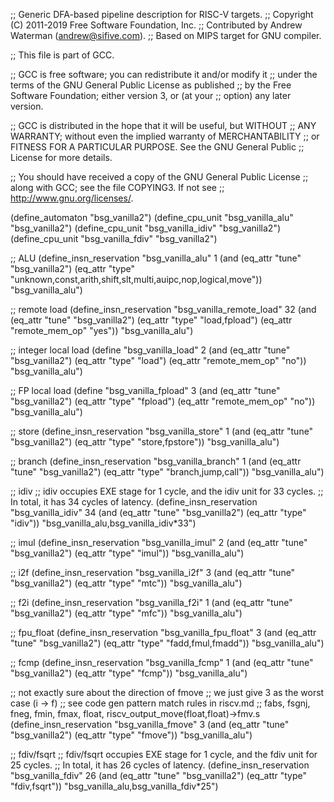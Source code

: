 ;; Generic DFA-based pipeline description for RISC-V targets.
;; Copyright (C) 2011-2019 Free Software Foundation, Inc.
;; Contributed by Andrew Waterman (andrew@sifive.com).
;; Based on MIPS target for GNU compiler.

;; This file is part of GCC.

;; GCC is free software; you can redistribute it and/or modify it
;; under the terms of the GNU General Public License as published
;; by the Free Software Foundation; either version 3, or (at your
;; option) any later version.

;; GCC is distributed in the hope that it will be useful, but WITHOUT
;; ANY WARRANTY; without even the implied warranty of MERCHANTABILITY
;; or FITNESS FOR A PARTICULAR PURPOSE.  See the GNU General Public
;; License for more details.

;; You should have received a copy of the GNU General Public License
;; along with GCC; see the file COPYING3.  If not see
;; <http://www.gnu.org/licenses/>.


(define_automaton "bsg_vanilla2")
(define_cpu_unit "bsg_vanilla_alu" "bsg_vanilla2")
(define_cpu_unit "bsg_vanilla_idiv" "bsg_vanilla2")
(define_cpu_unit "bsg_vanilla_fdiv" "bsg_vanilla2")

;; ALU
(define_insn_reservation "bsg_vanilla_alu" 1
  (and (eq_attr "tune" "bsg_vanilla2")
       (eq_attr "type" "unknown,const,arith,shift,slt,multi,auipc,nop,logical,move"))
  "bsg_vanilla_alu")

;; remote load
(define_insn_reservation "bsg_vanilla_remote_load" 32
  (and (eq_attr "tune" "bsg_vanilla2")
       (eq_attr "type" "load,fpload")
       (eq_attr "remote_mem_op" "yes"))
  "bsg_vanilla_alu")

;; integer local load
(define "bsg_vanilla_load" 2
  (and (eq_attr "tune" "bsg_vanilla2")
       (eq_attr "type" "load")
       (eq_attr "remote_mem_op" "no"))
  "bsg_vanilla_alu")

;; FP local load
(define "bsg_vanilla_fpload" 3
  (and (eq_attr "tune" "bsg_vanilla2")
       (eq_attr "type" "fpload")
       (eq_attr "remote_mem_op" "no"))
  "bsg_vanilla_alu")

;; store
(define_insn_reservation "bsg_vanilla_store" 1
  (and (eq_attr "tune" "bsg_vanilla2")
       (eq_attr "type" "store,fpstore"))
  "bsg_vanilla_alu")

;; branch
(define_insn_reservation "bsg_vanilla_branch" 1
  (and (eq_attr "tune" "bsg_vanilla2")
       (eq_attr "type" "branch,jump,call"))
  "bsg_vanilla_alu")

;; idiv
;; idiv occupies EXE stage for 1 cycle, and the idiv unit for 33 cycles.
;; In total, it has 34 cycles of latency. 
(define_insn_reservation "bsg_vanilla_idiv" 34
  (and (eq_attr "tune" "bsg_vanilla2")
       (eq_attr "type" "idiv"))
  "bsg_vanilla_alu,bsg_vanilla_idiv*33")

;; imul
(define_insn_reservation "bsg_vanilla_imul" 2
  (and (eq_attr "tune" "bsg_vanilla2")
       (eq_attr "type" "imul"))
  "bsg_vanilla_alu")

;; i2f 
(define_insn_reservation "bsg_vanilla_i2f" 3
  (and (eq_attr "tune" "bsg_vanilla2")
       (eq_attr "type" "mtc"))
  "bsg_vanilla_alu")

;; f2i
(define_insn_reservation "bsg_vanilla_f2i" 1
  (and (eq_attr "tune" "bsg_vanilla2")
       (eq_attr "type" "mfc"))
  "bsg_vanilla_alu")

;; fpu_float
(define_insn_reservation "bsg_vanilla_fpu_float" 3
  (and (eq_attr "tune" "bsg_vanilla2")
       (eq_attr "type" "fadd,fmul,fmadd"))
  "bsg_vanilla_alu")


;; fcmp
(define_insn_reservation "bsg_vanilla_fcmp" 1
  (and (eq_attr "tune" "bsg_vanilla2")
       (eq_attr "type" "fcmp"))
  "bsg_vanilla_alu")


;; not exactly sure about the direction of fmove
;; we just give 3 as the worst case (i -> f)
;; see code gen pattern match rules in riscv.md
;; fabs, fsgnj, fneg, fmin, fmax, float, riscv_output_move(float,float)->fmv.s
(define_insn_reservation "bsg_vanilla_fmove" 3
  (and (eq_attr "tune" "bsg_vanilla2")
       (eq_attr "type" "fmove"))
  "bsg_vanilla_alu")

;; fdiv/fsqrt
;; fdiv/fsqrt occupies EXE stage for 1 cycle, and the fdiv unit for 25 cycles.
;; In total, it has 26 cycles of latency. 
(define_insn_reservation "bsg_vanilla_fdiv" 26
  (and (eq_attr "tune" "bsg_vanilla2")
       (eq_attr "type" "fdiv,fsqrt"))
  "bsg_vanilla_alu,bsg_vanilla_fdiv*25")
